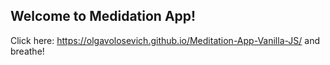 ## Welcome to Medidation App!

Click here: https://olgavolosevich.github.io/Meditation-App-Vanilla-JS/ and breathe!
